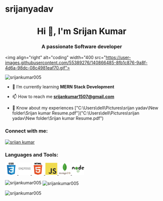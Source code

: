 # srijanyadav
<h1 align="center">Hi 👋, I'm Srijan Kumar</h1>
<h3 align="center">A passionate Software developer</h3>

<img align="right" alt="coding" width="400 src="https://user-images.githubusercontent.com/55389276/140866485-8fb1c876-9a8f-4d6a-98dc-08c4981eaf70.gif">

<p align="left"> <img src="https://komarev.com/ghpvc/?username=srijankumar005&label=Profile%20views&color=0e75b6&style=flat" alt="srijankumar005" /> </p>

- 🌱 I’m currently learning **MERN Stack Development**

- 📫 How to reach me **srijankumar1507@gmail.com**

- 📄 Know about my experiences ["C:\Users\dell\Pictures\srijan yadav\New folder\Srijan kumar Resume.pdf"]("C:\Users\dell\Pictures\srijan yadav\New folder\Srijan kumar Resume.pdf")

<h3 align="left">Connect with me:</h3>
<p align="left">
<a href="https://linkedin.com/in/srijan kumar" target="blank"><img align="center" src="https://raw.githubusercontent.com/rahuldkjain/github-profile-readme-generator/master/src/images/icons/Social/linked-in-alt.svg" alt="srijan kumar" height="30" width="40" /></a>
</p>

<h3 align="left">Languages and Tools:</h3>
<p align="left"> <a href="https://www.w3schools.com/css/" target="_blank" rel="noreferrer"> <img src="https://raw.githubusercontent.com/devicons/devicon/master/icons/css3/css3-original-wordmark.svg" alt="css3" width="40" height="40"/> </a> <a href="https://expressjs.com" target="_blank" rel="noreferrer"> <img src="https://raw.githubusercontent.com/devicons/devicon/master/icons/express/express-original-wordmark.svg" alt="express" width="40" height="40"/> </a> <a href="https://www.w3.org/html/" target="_blank" rel="noreferrer"> <img src="https://raw.githubusercontent.com/devicons/devicon/master/icons/html5/html5-original-wordmark.svg" alt="html5" width="40" height="40"/> </a> <a href="https://developer.mozilla.org/en-US/docs/Web/JavaScript" target="_blank" rel="noreferrer"> <img src="https://raw.githubusercontent.com/devicons/devicon/master/icons/javascript/javascript-original.svg" alt="javascript" width="40" height="40"/> </a> <a href="https://www.mongodb.com/" target="_blank" rel="noreferrer"> <img src="https://raw.githubusercontent.com/devicons/devicon/master/icons/mongodb/mongodb-original-wordmark.svg" alt="mongodb" width="40" height="40"/> </a> <a href="https://nodejs.org" target="_blank" rel="noreferrer"> <img src="https://raw.githubusercontent.com/devicons/devicon/master/icons/nodejs/nodejs-original-wordmark.svg" alt="nodejs" width="40" height="40"/> </a> </p>

<p><img align="left" src="https://github-readme-stats.vercel.app/api/top-langs?username=srijankumar005&show_icons=true&locale=en&layout=compact" alt="srijankumar005" /></p>

<p>&nbsp;<img align="center" src="https://github-readme-stats.vercel.app/api?username=srijankumar005&show_icons=true&locale=en" alt="srijankumar005" /></p>

<p><img align="center" src="https://github-readme-streak-stats.herokuapp.com/?user=srijankumar005&" alt="srijankumar005" /></p>
